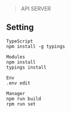 > API SERVER

## Setting

```
TypeScript
npm install -g typings

Modules
npm install
typings install

Env
.env edit

Manager
npm run build
rpm run set
```
